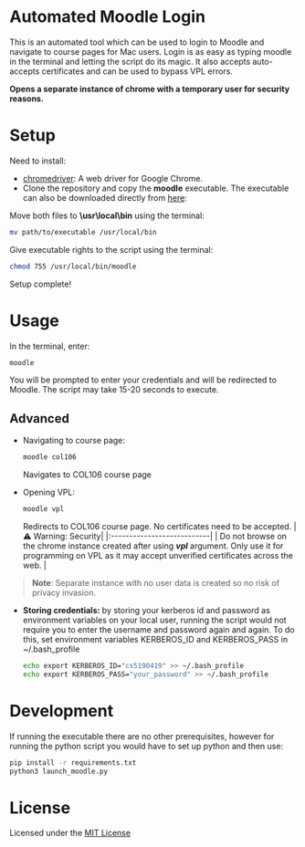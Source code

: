 # Automated Moodle Login

This is an automated tool which can be used to login to Moodle and navigate to course pages for Mac users.
Login is as easy as typing moodle in the terminal and letting the script do its magic.
It also accepts auto-accepts certificates and can be used to bypass VPL errors.

**Opens a separate instance of chrome with a temporary user for security reasons.**


# Setup
Need to install:
- [chromedriver](https://chromedriver.storage.googleapis.com/index.html?path=86.0.4240.22/): A web driver for  Google Chrome. 
- Clone the repository and copy the **moodle** executable.
	The executable can also be downloaded directly from [here](https://drive.google.com/drive/folders/1WtUfB2V3KpmspoVpKSMV-rRrzxhDeKx1?usp=sharing): 

Move both files to **\usr\local\bin** using the terminal:
```bash
mv path/to/executable /usr/local/bin
```

Give executable rights to the script using the terminal:
```bash
chmod 755 /usr/local/bin/moodle
```

Setup complete!

# Usage
In the terminal, enter:
```bash
moodle
```
You will be prompted to enter your credentials and will be redirected to Moodle. The script may take 15-20 seconds to execute.

## Advanced
- Navigating to course page:

	```bash
	moodle col106
	```
	Navigates to COL106 course page
- Opening VPL:
	```bash 
	moodle vpl
	```
	Redirects to COL106 course page. No certificates need to be accepted.
	| :warning: Warning: Security|
	|:---------------------------|
	| Do not browse on the chrome instance created after using ***vpl*** argument. 		Only use it for programming on VPL as it may accept unverified certificates across the web. |
>**Note**: Separate instance with no user data is created so no risk of privacy invasion.

- **Storing credentials:** by storing your kerberos id and password as environment variables on your local user, running the script would not require you to enter the username and password again and again. 
	To do this, set environment variables KERBEROS_ID and KERBEROS_PASS
	in ~/.bash_profile
	```bash
	echo export KERBEROS_ID="cs5190419" >> ~/.bash_profile
	echo export KERBEROS_PASS="your_password" >> ~/.bash_profile
	```



# Development
If running the executable there are no other prerequisites, however for running the python script you would have to set up python and then use:
```bash
pip install -r requirements.txt
python3 launch_moodle.py
```

# License
Licensed under the [MIT License](LICENSE)
